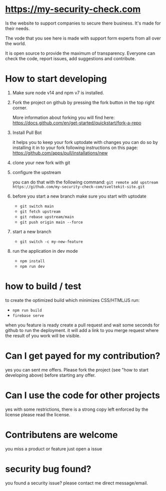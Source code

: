 # https://my-security-check.com

Is the website to support companies to secure there business.
It's made for their needs.

The vode that you see here is made with support form experts from all over the world.

It is open source to provide the maximum of transparency.
Everyone can check the code, report issues, add suggestions and contribute.


# How to start developing

1. Make sure node v14 and npm v7 is installed.

1. Fork the project on github by pressing the fork button in the top right corner.

    More information about forking you will find here: https://docs.github.com/en/get-started/quickstart/fork-a-repo

1. Install Pull Bot 

    it helps you to keep your fork uptodate with changes you can do so by installing it in to your fork following instructions on this page:
    https://github.com/apps/pull/installations/new

1. clone your new fork with git

1. configure the upstream

    you can do that with the following command:
  `git remote add upstream https://github.com/my-security-check-com/sveltekit-site.git`

1. before you start a new branch make sure you start with uptodate 

   - `git switch main`
   - `git fetch upstream`
   - `git rebase upstream/main`
   - `git push origin main --force`

1. start a new branch 

    - `git switch -c my-new-feature`

1. run the application in dev mode

    - `npm install`
    - `npm run dev`

# how to build / test

to create the optimized build which minimizes CSS/HTML/JS run: 

   - `npm run build`
   - `firebase serve`

when you feature is ready create a pull request and wait some seconds for github to run the deployment.
it will add a link to you merge request where the result of you work will be visible.

# Can I get payed for my contribution?

yes you can sent me offers. Please fork the project (see "how to start developing above) before starting any offer.


# Can I use the code for other projects

yes with some restrictions, there is a strong copy left enforced by the license please read the license.


# Contributens are welcome

you miss a product or feature just open a issue

# security bug found?

you found a security issue? please contact me direct message/email.
